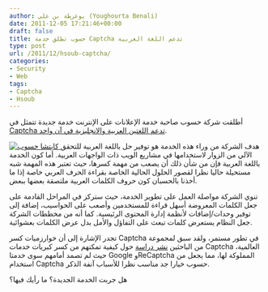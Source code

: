```yaml
---
author: يوغرطة بن علي (Youghourta Benali)
date: 2011-12-05 17:21:46+00:00
draft: false
title: حسوب تطلق خدمة Captcha تدعم اللغة العربية
type: post
url: /2011/12/hsoub-captcha/
categories:
- Security
- Web
tags:
- Captcha
- Hsoub
---
```


أطلقت شركة حسوب صاحبة خدمة الإعلانات على الإنترنت خدمة جديدة تتمثل في [Captcha تدعم اللغتين العربية والانجليزية في آن واحد](http://captcha.hsoub.com/).




[![كابتشا حسوب](https://www.it-scoop.com/wp-content/uploads/2011/12/hsoub-captcha.png)
](https://www.it-scoop.com/wp-content/uploads/2011/12/hsoub-captcha.png)هدف الشركة من وراء هذه الخدمة هو توفير حل باللغة العربية للتحقق الآلي من الزوار لاستخدامها في مشاريع الويب ذات الواجهات العربية. أما كون الخدمة باللغة العربية فإن من شأن ذلك أن يصعب من مهمة كسرها، حيث تعتبر هذه المهمة شبه مستحيلة حاليا نظرا لقصور الحلول الحالية الخاصة بقراءة الحرف العربي خاصة إذا ما أخذنا بالحسبان كون حروف الكلمات العربية ملتصقة بعضها ببعض.




تنوي الشركة مواصلة العمل على تطوير الخدمة، حيث ستركز في المراحل القادمة على جعل الكلمات المعروضة أسهل قراءة للمستخدمين وأصعب على الحواسيب، إضافة إلى توفير وحدات/إضافات لأنظمة إدارة المحتوى الرئيسية. كما أنه من مخططات الشركة جعل النظام يستعرض كلمات تبعث على التفاؤل والأمل بدل عرض الكلمات بعشوائية.




تجدر الإشارة إلى أن خوارزميات كسر Captcha في تطور مستمر، ولقد سبق لمجموعة من الباحثين [نشر دراسة](../2011/11/popular-captcha-defeated/) حول كيفية تمكنهم من كسر كبريات خدمات Captcha العالمية، حيث لم تصمد أمامهم سوى خدمتا Google وReCaptcha المملوكة لها، مما يجعل من استخدام Captcha حسوب خيارا جد مناسب نظرا للأسباب آنفة الذكر.




هل جربت الخدمة الجديدة؟ ما رأيك فيها؟
